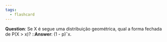 ```yaml
---
tags:
  - flashcard
---
```

**Question**: Se X é segue uma distribuição geométrica,  qual a forma fechada de P(X > x)?  ::**Answer**: (1 - p)ˆx.
<!--SR:!2024-06-02,10,270-->